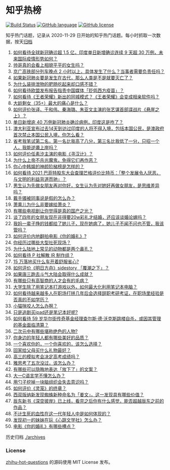 # 知乎热榜
[![Build Status](https://github.com/ToWeLong/zhihu-hot-questions/workflows/CI/badge.svg)](https://github.com/ToWeLong/zhihu-hot-questions/actions)
[![GitHub language](https://img.shields.io/badge/language-golang-orange.svg)](https://golang.org/)
[![GitHub license](https://img.shields.io/github/license/ToWeLong/zhihu-hot-questions)](https://github.com/ToWeLong/zhihu-hot-questions/blob/main/LICENSE)

知乎热门话题，记录从 2020-11-29 日开始的知乎热门话题。每小时抓取一次数据，按天[归档](./archives)

<!-- BEGIN -->

1. [如何看待全球新冠确诊超 1.5 亿，印度单日新增确诊连续 9 天超 30 万例，未来国际疫情形势如何？](https://www.zhihu.com/question/457368252)
1. [帅哥真的会看上相貌平平的女生吗？](https://www.zhihu.com/question/384512378)
1. [京广高铁部分列车晚点 2 小时以上，具体发生了什么？当事者需要负责任吗？](https://www.zhihu.com/question/457415431)
1. [如果新冠肺炎要是发生在古代，那么人类是不是就要灭亡了？](https://www.zhihu.com/question/386034997)
1. [为什么装排泄物的肥肠吃起来却口感不错？](https://www.zhihu.com/question/344215207)
1. [如何看待欧盟发布报告指责中国媒体「贬低西方疫苗」？](https://www.zhihu.com/question/457156068)
1. [如何看待《王者荣耀》新出的同城模式？《王者荣耀》会变成相亲软件吗？](https://www.zhihu.com/question/457261841)
1. [大龄剩女（35+）最大的痛心是什么？](https://www.zhihu.com/question/440901341)
1. [如何评价张译、于和伟、秦海璐、朱亚文主演的张艺谋首部谍战片《悬崖之上》？](https://www.zhihu.com/question/353797140)
1. [单日新增逾 40 万例新冠肺炎确诊病例，印度这是咋了？](https://www.zhihu.com/question/457388433)
1. [澳大利亚宣布过去14天到访过印度的人将不得入境，包括本国公民，是澳政府首次禁止本国公民入境，你怎么看？](https://www.zhihu.com/question/457378118)
1. [省考我笔试第二名，第一名比我高了八分，第三名比我低了一分，只招一个人，我能逆袭上岸吗？](https://www.zhihu.com/question/325465519)
1. [如何评价任素汐主演的电影《寻汉计》？](https://www.zhihu.com/question/452124896)
1. [为什么上帝不杀光魔鬼，免得它们再作恶？](https://www.zhihu.com/question/64073160)
1. [你心中韩娱的神颜阶梯榜是怎样的？](https://www.zhihu.com/question/453629531)
1. [如何看待 2021 巴菲特股东大会查理芒格评价比特币：「整个发展令人厌恶，与文明的利益背道而驰」？](https://www.zhihu.com/question/457486880)
1. [男生认为先做女朋友再对你好，女生认为先对她好再做女朋友，是思维差异吗？](https://www.zhihu.com/question/456831567)
1. [戴手镯被同事说是假的怎么办？](https://www.zhihu.com/question/451834381)
1. [萧熏儿为什么非要嫁给萧炎？](https://www.zhihu.com/question/448033860)
1. [有哪些电视剧让你觉得是真的国产之光？](https://www.zhihu.com/question/441124825)
1. [谈了四年的女朋友现在非得要20w彩礼才结婚，还应该谈婚论嫁吗？](https://www.zhihu.com/question/445096763)
1. [我妈一辈子挣的钱都给了她儿子，现在她病了，她儿子不闻不问也不管，我该管吗？](https://www.zhihu.com/question/457182672)
1. [如何评价内地翻拍电影《你的婚礼》?](https://www.zhihu.com/question/374474502)
1. [你经历过哪些大型社死现场？](https://www.zhihu.com/question/439032546)
1. [为什么陆地上常见的动物都是两个鼻孔？](https://www.zhihu.com/question/456066433)
1. [如何看待 P 社解散 IR 制作组？](https://www.zhihu.com/question/457353372)
1. [15 万落地买什么车开着舒服省心?](https://www.zhihu.com/question/441839447)
1. [如何评价《明日方舟》sidestory 「覆潮之下」？](https://www.zhihu.com/question/457437544)
1. [如果唐三跑去斗气大陆会取得什么成就？](https://www.zhihu.com/question/457005456)
1. [有哪些只有高智商的人才会有的毛病？](https://www.zhihu.com/question/301999320)
1. [大学生除了用笔记本打游戏以外，如何最大化利用笔记本电脑？](https://www.zhihu.com/question/308214926)
1. [如何看待越来越多人在职场打拼几年后会选择辞职考研考证，在职场里经验是否真的不如学历？](https://www.zhihu.com/question/457426657)
1. [小猫咪咬人怎么办啊？](https://www.zhihu.com/question/454268318)
1. [只是追剧买ipad还是笔记本好呢?](https://www.zhihu.com/question/395124931)
1. [如何看待 59 岁华尔街传奇基金经理查尔斯·德·沃克斯跳楼自杀，或因其管理的基金面临清算？](https://www.zhihu.com/question/457186328)
1. [二次元中有哪些堪称绝色的人物?](https://www.zhihu.com/question/387651409)
1. [你身边的年轻人都有哪些美好的品质？](https://www.zhihu.com/question/457128948)
1. [一个喜欢你的，一个你喜欢的，该怎么选择？](https://www.zhihu.com/question/457171344)
1. [回家给父母买什么礼物最好？](https://www.zhihu.com/question/19553791)
1. [高三的模拟考会决定高考成绩吗？](https://www.zhihu.com/question/454776438)
1. [雅思考了五次没过，该怎么办？](https://www.zhihu.com/question/53456876)
1. [有哪些可以隐晦地表达「放下了」的文案？](https://www.zhihu.com/question/454283104)
1. [大一C语言学不懂怎么办？](https://www.zhihu.com/question/453561643)
1. [用勺子挖掉一块脑组织会失去意识吗？](https://www.zhihu.com/question/392867244)
1. [如何评价《灵笼》的终章？](https://www.zhihu.com/question/457072944)
1. [西双版纳新发现蜘蛛新种命名为「姜文」，这一发现具有哪些价值？](https://www.zhihu.com/question/457371552)
1. [辰东新书《深空彼岸》已上线，看完之后你有什么感觉，能否超越辰东之前的作品？](https://www.zhihu.com/question/457375922)
1. [不计生死的血性在这一代年轻人中是如何体现的？](https://www.zhihu.com/question/455928947)
1. [发现初一的妹妹在玩《心跳文学社》怎么办？](https://www.zhihu.com/question/457348681)
1. [电影《你的婚礼》有哪些槽点？](https://www.zhihu.com/question/457315770)

<!-- END -->

历史归档 [./archives](./archives)


### License
[zhihu-hot-questions](https://github.com/towelong/zhihu-hot-questions) 的源码使用 MIT License 发布。